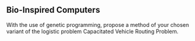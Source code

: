 ## Bio-Inspired Computers
With the use of genetic programming, propose a method of your chosen variant of the logistic problem Capacitated Vehicle Routing Problem.